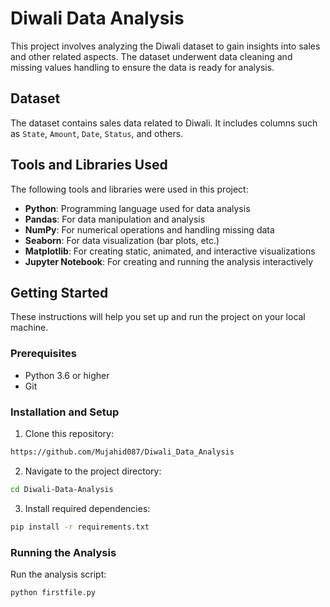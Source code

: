 # Diwali Data Analysis

This project involves analyzing the Diwali dataset to gain insights into sales and other related aspects. The dataset underwent data cleaning and missing values handling to ensure the data is ready for analysis.

## Dataset

The dataset contains sales data related to Diwali. It includes columns such as `State`, `Amount`, `Date`, `Status`, and others.

## Tools and Libraries Used

The following tools and libraries were used in this project:
- **Python**: Programming language used for data analysis
- **Pandas**: For data manipulation and analysis
- **NumPy**: For numerical operations and handling missing data
- **Seaborn**: For data visualization (bar plots, etc.)
- **Matplotlib**: For creating static, animated, and interactive visualizations
- **Jupyter Notebook**: For creating and running the analysis interactively


## Getting Started

These instructions will help you set up and run the project on your local machine.

### Prerequisites

* Python 3.6 or higher
* Git

### Installation and Setup

1. Clone this repository:
```bash
https://github.com/Mujahid087/Diwali_Data_Analysis
```

2. Navigate to the project directory:
```bash
cd Diwali-Data-Analysis
```

3. Install required dependencies:
```bash
pip install -r requirements.txt
```

### Running the Analysis

Run the analysis script:
```bash
python firstfile.py
```
